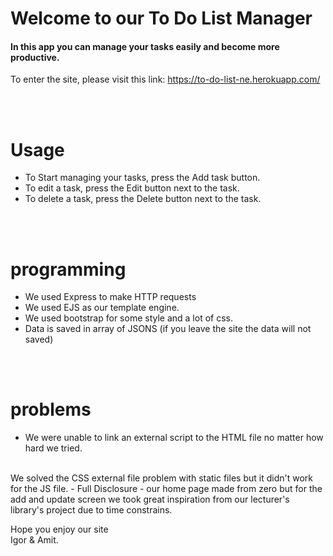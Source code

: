 
# Welcome to our To Do List Manager
#### In this app you can manage your tasks easily and become more productive.

To enter the site, please visit this link: 
https://to-do-list-ne.herokuapp.com/

<br>
<br>

# Usage
- To Start managing your tasks, press the Add task button.
- To edit a task, press the Edit button next to the task. 
- To delete a task, press the Delete button next to the task.

<br>
<br>

# programming
- We used Express to make HTTP requests
- We used EJS as our template engine.
- We used bootstrap for some style and a lot of css.
- Data is saved in array of JSONS (if you leave the site the data will not saved)

<br>
<br>

# problems 

- We were unable to link an external script to the HTML file no matter how hard we tried.
<br>
We solved the CSS external file problem with static files but it didn't work for the JS file.
- Full Disclosure - our home page made from zero but for the add and update screen we took great inspiration from our lecturer's library's project due to time constrains.

Hope you enjoy our site
<br>
Igor & Amit.




 

